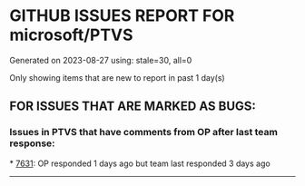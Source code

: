 
# GITHUB ISSUES REPORT FOR microsoft/PTVS


Generated on 2023-08-27 using: stale=30, all=0


Only showing items that are new to report in past 1 day(s)


## FOR ISSUES THAT ARE MARKED AS BUGS:


### Issues in PTVS that have comments from OP after last team response:


\* [7631](https://github.com/microsoft/PTVS/issues/7631 "An unexpected error occured when first creating the conda env."): OP responded 1 days ago but team last responded 3 days ago

---
